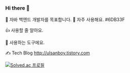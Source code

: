### Hi there 👋

🚀   자바 백엔드 개발자를 목표합니다.
📌  자주 사용해요.
#6DB33F
     
   


👍  사용할 줄 알아요.
   
       
     


🔧 사용하는 도구에요.
     

✍️ Tech Blog
http://ulsanboy.tistory.com

[![Solved.ac
프로필](http://mazassumnida.wtf/api/v2/generate_badge?boj={ulsandonghun})](https://solved.ac/{ulsandonghun})
